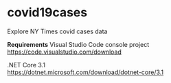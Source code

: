 # covid19cases
Explore NY Times covid cases data

<b>Requirements</b>
Visual Studio Code console project<br/>
    https://code.visualstudio.com/download<br/>

.NET Core 3.1<br/>
    https://dotnet.microsoft.com/download/dotnet-core/3.1<br/>
